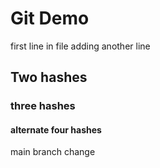 # Git Demo
first line in file
adding another line

## Two hashes

### three hashes

#### alternate four hashes

main branch change
